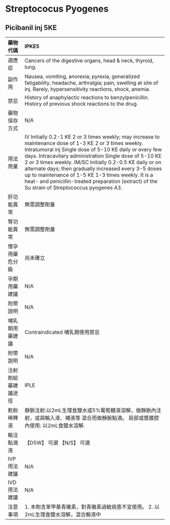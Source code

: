 # Streptococus Pyogenes

## Picibanil inj 5KE

| 藥物代碼           | IPKE5                                                                                                                                                                                                                                                                                                                                                                                                                                                                                                        |
|:-------------------|:-------------------------------------------------------------------------------------------------------------------------------------------------------------------------------------------------------------------------------------------------------------------------------------------------------------------------------------------------------------------------------------------------------------------------------------------------------------------------------------------------------------|
| 適應症             | Cancers of the digestive organs, head & neck, thyroid, lung.                                                                                                                                                                                                                                                                                                                                                                                                                                                 |
| 副作用             | Nausea, vomiting, anorexia; pyrexia, generalized fatigability, headache, arthralgia; pain, swelling at site of inj. Rarely, hypersensitivity reactions, shock, anemia.                                                                                                                                                                                                                                                                                                                                       |
| 禁忌               | History of anaphylactic reactions to benzylpenicillin. History of previous shock reactions to the drug.                                                                                                                                                                                                                                                                                                                                                                                                      |
| 藥物保存方式       | N/A                                                                                                                                                                                                                                                                                                                                                                                                                                                                                                          |
| 用法用量           | IV Initially 0.2-1 KE 2 or 3 times weekly; may increase to maintenance dose of 1-3 KE 2 or 3 times weekly. Intratumoral inj Single dose of 5-10 KE daily or every few days. Intracavitary administration Single dose of 5-10 KE 2 or 3 times weekly. IM/SC Initially 0.2-0.5 KE daily or on alternate days; then gradually increased every 3-5 doses up to maintenance of 1-5 KE 1-3 times weekly. It is a heat- and penicillin-treated preparation (extract) of the Su strain of Streptococcus pyogenes A3. |
| 肝功能異常         | 無需調整劑量                                                                                                                                                                                                                                                                                                                                                                                                                                                                                                 |
| 腎功能異常         | 無需調整劑量                                                                                                                                                                                                                                                                                                                                                                                                                                                                                                 |
| 懷孕用藥危分級     | 尚未確立                                                                                                                                                                                                                                                                                                                                                                                                                                                                                                     |
| 孕期用藥建議       | N/A                                                                                                                                                                                                                                                                                                                                                                                                                                                                                                          |
| 附帶說明           | N/A                                                                                                                                                                                                                                                                                                                                                                                                                                                                                                          |
| 哺乳期用藥建議     | Contraindicated 哺乳期使用禁忌                                                                                                                                                                                                                                                                                                                                                                                                                                                                               |
| 附帶說明           | N/A                                                                                                                                                                                                                                                                                                                                                                                                                                                                                                          |
| 注射劑給藥建議途徑 | IPLE                                                                                                                                                                                                                                                                                                                                                                                                                                                                                                         |
| 乾粉稀釋液         | 靜脈注射:以2mL生理食鹽水或5%葡萄糖液溶解，做靜脈內注射，或與輸入液、補液等 混合而做靜脈點滴。 局部或漿膜腔內使用: 以2mL食鹽水溶解.                                                                                                                                                                                                                                                                                                                                                                           |
| 輸注點滴液         | 【D5W】 可選  【N/S】 可選                                                                                                                                                                                                                                                                                                                                                                                                                                                                                   |
| IVP 用法建議       | N/A                                                                                                                                                                                                                                                                                                                                                                                                                                                                                                          |
| IVD 用法建議       | N/A                                                                                                                                                                                                                                                                                                                                                                                                                                                                                                          |
| 注意事項           | 1. 本劑含苯甲基青黴素，對青黴素過敏病患不宜使用。 2. 以2mL生理食鹽水溶解，混合輸液中                                                                                                                                                                                                                                                                                                                                                                                                                         |

